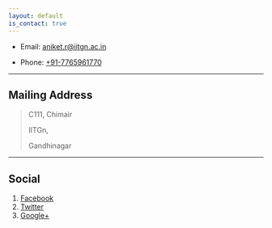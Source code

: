 ```yaml
---
layout: default
is_contact: true
---
```


* Email: [aniket.r@iitgn.ac.in](mailto:aniket.r@iitgn.ac.in)

* Phone: [+91-7765961770](tel:+91-7765961770)

---

## Mailing Address

> C111, Chimair
>
> IITGn, 
>
> Gandhinagar
---

## Social

1. [Facebook](#)
2. [Twitter](#)
3. [Google+](#)
